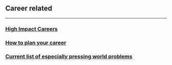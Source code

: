 ## Career related

---
### [High Impact Careers](https://docs.google.com/document/d/1AUQ2174Y_qYJn22Gjd6wpMisX7_VxFOORe7g6c88rvM/edit#)
### [How to plan your career](https://80000hours.org/career-planning/article/)
### [Current list of especially pressing world problems](https://80000hours.org/problem-profiles/)
